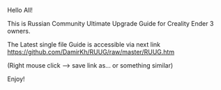 Hello All!


This is Russian Community Ultimate Upgrade Guide for Creality Ender 3 owners.



The Latest single file Guide is accessible via next link
https://github.com/DamirKh/RUUG/raw/master/RUUG.htm



(Right mouse click --> save link as...  or something similar)



Enjoy!
